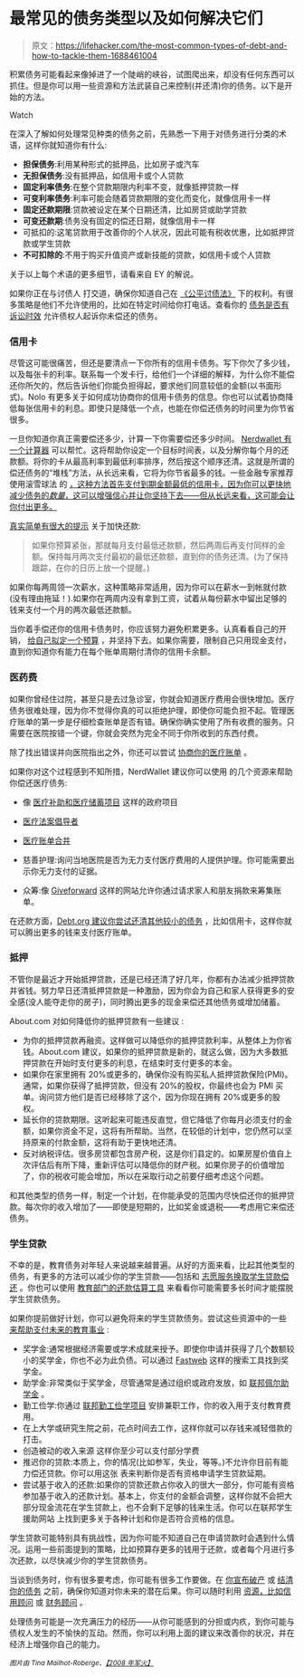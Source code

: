 # 最常见的债务类型以及如何解决它们

> 原文：<https://lifehacker.com/the-most-common-types-of-debt-and-how-to-tackle-them-1688461004>

积累债务可能看起来像掉进了一个陡峭的峡谷，试图爬出来，却没有任何东西可以抓住。但是你可以用一些资源和方法武装自己来控制(并还清)你的债务。以下是开始的方法。

Watch

在深入了解如何处理常见种类的债务之前，先熟悉一下用于对债务进行分类的术语，这样你就知道你有什么:

*   **担保债务**:利用某种形式的抵押品，比如房子或汽车
*   **无担保债务**:没有抵押品，如信用卡或个人贷款
*   **固定利率债务**:在整个贷款期限内利率不变，就像抵押贷款一样
*   **可变利率债务**:利率可能会随着贷款期限的变化而变化，就像信用卡一样
*   **固定还款期限**:贷款被设定在某个日期还清，比如房贷或助学贷款
*   **可变还款期**:债务没有固定的偿还日期，就像信用卡一样
*   可抵扣的:这笔贷款用于改善你的个人状况，因此可能有税收优惠，比如抵押贷款或学生贷款
*   **不可扣除的**:不用于购买升值资产或新技能的贷款，如信用卡或个人贷款

关于以上每个术语的更多细节，请看来自 EY 的解说。

如果你正在与讨债人 打交道，确保你知道自己在 [《公平讨债法》](http://www.consumer.ftc.gov/articles/0149-debt-collection) 下的权利。有很多策略是他们不允许使用的，比如在特定时间给你打电话。查看你的 [债务是否有诉讼时效](http://lifehacker.com/what-is-the-statute-of-limitations-on-debt-1614654013) 允许债权人起诉你未偿还的债务。

### **信用卡**

尽管这可能很痛苦，但还是要清点一下你所有的信用卡债务。写下你欠了多少钱，以及每张卡的利率。联系每一个发卡行，给他们一个详细的解释，为什么你不能偿还你所欠的，然后告诉他们你能负担得起，要求他们同意较低的金额(以书面形式)。Nolo 有更多关于如何成功协商你的信用卡债务的信息。你也可以试着协商降低每张信用卡的利息。即使只是降低一个点，也能在你偿还债务的时间里为你节省很多。

一旦你知道你真正需要偿还多少，计算一下你需要偿还多少时间。 [Nerdwallet 有一个计算器](http://www.nerdwallet.com/calculators/credit-card-debt) 可以帮忙。这将帮助你设定一个目标时间表，以及分解你每个月的还款额。将你的卡从最高利率到最低利率排序，然后按这个顺序还清。这就是所谓的偿还债务的“堆栈”方法，从长远来看，它将为你节省最多的钱。一些金融专家推荐使用滚雪球法 的 [，这种方法首先支付到期金额最低的信用卡，因为你可以更快地减少债务的*数量*，这可以增强信心并让你坚持下去——但从长远来看，这可能会让你付出更多。](http://lifehacker.com/download-this-snowball-debt-calculator-and-plan-to-get-1309942724)

[真实简单有很大的提示](http://www.realsimple.com/work-life/money/eliminate-credit-card-debt) 关于加快还款:

> 如果你预算紧张，那就每月支付最低还款额，然后两周后再支付同样的金额。保持每月两次支付最初的最低还款额，直到你的债务还清。(为了保持跟踪，在你的日历上放一个提醒。)

如果你每两周领一次薪水，这种策略非常适用，因为你可以在薪水一到帐就付款(没有理由拖延！).如果你在两周内没有拿到工资，试着从每份薪水中留出足够的钱来支付一个月的两次最低还款额。

当你着手偿还你的信用卡债务时，你应该努力避免积累更多。认真看看自己的开销， [给自己拟定一个预算](https://lifehacker.com/top-10-tricks-for-building-the-perfect-budget-1485998627) ，并坚持下去。如果你需要，限制自己只用现金支付，直到你知道你有能力在每个账单周期付清你的信用卡余额。

### **医药费**

如果你曾经住过院，甚至只是去过急诊室，你就会知道医疗费用会很快增加。医疗债务很难处理，因为你不觉得你真的可以拒绝护理，即使你可能负担不起。管理医疗账单的第一步是仔细检查账单是否有错。确保你确实使用了所有收费的服务。只需要在医院按错一个键，你就会突然为完全不同于你所收到的东西付费。

除了找出错误并向医院指出之外，你还可以尝试 [协商你的医疗账单](https://lifehacker.com/you-may-be-able-to-negotiate-your-medical-bill-1513310286) 。

如果你对这个过程感到不知所措，NerdWallet 建议你可以使用 的几个资源来帮助你偿还医疗债务:

*   像 [医疗补助和医疗储蓄项目](http://www.medicare.gov/your-medicare-costs/help-paying-costs/medicare-savings-program/medicare-savings-programs.html) 这样的政府项目
*   [医疗法案倡导者](http://www.nerdwallet.com/blog/health/2014/04/29/patient-advocates-medical-billing-advocates/)
*   [医疗账单合并](http://www.nationaldebtrelief.com/how-to-consolidate-your-medical-bills/)
*   慈善护理:询问当地医院是否为无力支付医疗费用的人提供护理。你可能需要出示你无力支付的证据。

*   众筹:像 [Giveforward](https://www.giveforward.com/fundraise/create?utm_source=affiliate&utm_medium=nerd_wallet&utm_campaign=bills) 这样的网站允许你通过请求家人和朋友捐款来筹集账单。

在还款方面，[Debt.org 建议你尝试还清其他较小的债务](http://www.debt.org/medical/collections/) ，比如信用卡，这样你就可以腾出更多的钱来支付医疗账单。

### **抵押**

不管你是最近才开始抵押贷款，还是已经还清了好几年，你都有办法减少抵押贷款并省钱。努力早日还清抵押贷款是一种激励，因为你会为自己和家人获得更多的安全感(没人能夺走你的房子)，同时腾出更多的现金来偿还其他债务或增加储蓄。

About.com 对如何降低你的抵押贷款有一些建议 :

*   为你的抵押贷款再融资。这样做可以降低你的抵押贷款利率，从整体上为你省钱。About.com 建议，如果你的抵押贷款是新的，就这么做，因为大多数抵押贷款在开始时支付更多的利息，在结束时支付更多的本金。
*   如果你在家里拥有 20%或更多的，确保你没有购买私人抵押贷款保险(PMI)。通常，如果你获得了抵押贷款，但没有 20%的股权，你最终也会为 PMI 买单。询问贷方他们是否已经移除了这个，因为你现在拥有 20%或更多的股权。
*   延长你的贷款期限。这听起来可能违反直觉，但它降低了你每月必须支付的金额，如果你资金不足，这将有所帮助。当然，在较低的计划中，您仍然可以坚持原来的付款金额，这将有助于更快地还清。
*   反对纳税评估。很多房贷都包含房产税，这是你们县定的。如果房屋价值自上次评估后有所下降，重新评估可以降低你的财产税。如果你房子的价值增加了，你的税收可能会增加，所以在采取行动之前要仔细考虑这个问题。

和其他类型的债务一样，制定一个计划，在你能承受的范围内尽快偿还你的抵押贷款。每次你的收入增加了——即使是短期的，比如奖金或退税——考虑用它来偿还债务。

### **学生贷款**

不幸的是，教育债务对年轻人来说越来越普遍。从好的方面来看，比起其他类型的债务，有更多的方法可以减少你的学生贷款——包括和 [志愿服务换取学生贷款偿还](http://www.sponsorchange.org/) 。你也可以使用 [教育部门的还款估算工具](https://studentloans.gov/myDirectLoan/mobile/repayment/repaymentEstimator.action) 来看看你可能需要多长时间才能摆脱学生贷款债务。

如果你提前做好计划，你可以避免将来的学生贷款债务。尝试这些资源中的一些 [来帮助支付未来的教育事业](https://lifehacker.com/a-beginner-s-guide-to-applying-for-college-financial-ai-1668023420) :

*   奖学金:通常根据经济需要或学术成就来授予。即使你申请并获得了几个数额较小的奖学金，你也不必为此负债。可以通过 [Fastweb](http://www.fastweb.com/) 这样的搜索工具找到奖学金。
*   助学金:非常类似于奖学金，尽管通常是通过组织或政府发放，如 [联邦佩尔助学金](https://studentaid.ed.gov/types/grants-scholarships/pell) 。
*   勤工俭学:你通过 [联邦勤工俭学项目](https://studentaid.ed.gov/types/work-study) 安排兼职工作，你的收入用于支付教育费用。
*   在上大学或研究生院之前，花点时间去工作，这样你就可以存钱来减轻借款的打击。
*   创造被动的收入来源 这样你至少可以支付部分学费
*   推迟你的贷款:本质上，你的情况(比如参军，失业，等等。)不允许你目前有能力偿还贷款。你可以用这张 表来判断你是否有资格申请学生贷款延期。
*   尝试基于收入的还款:如果你的贷款还款占你收入的很大一部分，你可能有资格参加基于收入的还款计划。基本上，你支付的金额会调整，这样你就不会把大部分现金流花在学生贷款上，也不会剩下足够的钱来生活。你可以在联邦学生援助网站 上找到更多关于各种计划和你是否符合资格的信息。

学生贷款可能特别具有挑战性，因为你可能不知道自己在申请贷款时会遇到什么情况。运用一些前面提到的策略，比如预算存更多的钱用于还款，或者每个月进行多次还款，以尽快减少你的学生贷款债务。

当谈到债务时，你有很多要考虑，你可能有很多工作要做。在 [你宣布破产](https://lifehacker.com/what-you-should-know-about-bankruptcy-from-someone-who-1463705702) 或 [结清你的债务](http://lifehacker.com/how-to-settle-debts-when-you-cant-pay-them-back-1648863255) 之前，确保你知道对你未来的潜在后果。你可以随时利用 [资源，比如信用顾问](https://twocents.lifehacker.com/how-to-pick-a-legitimate-credit-counselor-1640153349) 或 [财务顾问](http://www.nerdwallet.com/finance/question) 。

处理债务可能是一次充满压力的经历——从你可能感到的分担或内疚，到你可能与债权人发生的不愉快的互动。然而，你可以利用上面的建议来改善你的状况，并在经济上增强你自己的能力。

<small>*图片由 Tina Mailhot-Roberge、*</small>[<small>*【2008 年军火】*</small>](https://www.flickr.com/photos/armydre2008/16226795287/)